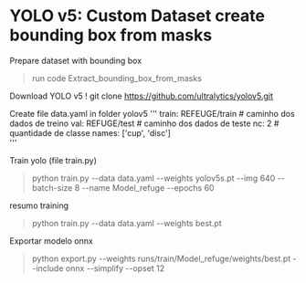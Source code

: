 # YOLO v5: Custom Dataset create bounding box from masks

Prepare dataset with bounding box
> run code Extract_bounding_box_from_masks

Download YOLO v5
! git clone  https://github.com/ultralytics/yolov5.git

Create file data.yaml in folder yolov5
'''
train: REFEUGE/train # caminho dos dados de treino
val: REFUGE/test # caminho dos dados de teste
nc: 2 # quantidade de classe
names: ['cup', 
        'disc']  
'''

Train yolo (file train.py)
> python train.py --data data.yaml --weights yolov5s.pt --img 640 --batch-size 8 --name Model_refuge --epochs 60

resumo training
> python train.py --data data.yaml --weights best.pt

Exportar modelo onnx
> python export.py --weights runs/train/Model_refuge/weights/best.pt --include onnx --simplify --opset 12

